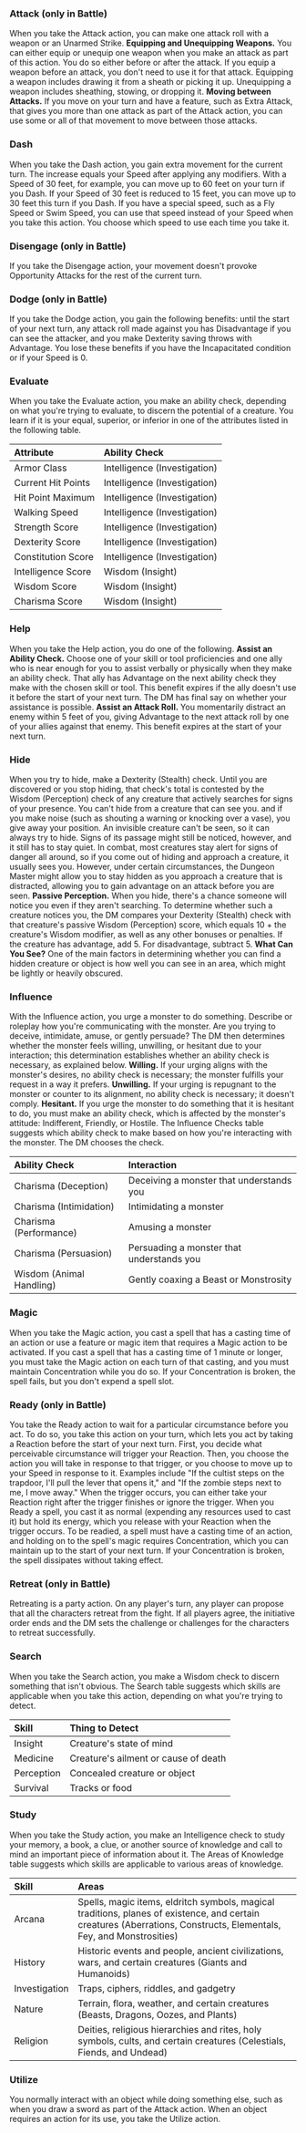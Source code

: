 ### Attack (only in Battle)
When you take the Attack action, you can make one attack roll with a weapon or an Unarmed Strike.
**Equipping and Unequipping Weapons.** You can either equip or unequip one weapon when you make an attack as part of this action. You do so either before or after the attack. If you equip a weapon before an attack, you don't need to use it for that attack. Equipping a weapon includes drawing it from a sheath or picking it up. Unequipping a weapon includes sheathing, stowing, or dropping it.
**Moving between Attacks.** If you move on your turn and have a feature, such as Extra Attack, that gives you more than one attack as part of the Attack action, you can use some or all of that movement to move between those attacks.

### Dash
When you take the Dash action, you gain extra movement for the current turn. The increase equals your Speed after applying any modifiers. With a Speed of 30 feet, for example, you can move up to 60 feet on your turn if you Dash. If your Speed of 30 feet is reduced to 15 feet, you can move up to 30 feet this turn if you Dash.
If you have a special speed, such as a Fly Speed or Swim Speed, you can use that speed instead of your Speed when you take this action. You choose which speed to use each time you take it.

### Disengage (only in Battle)
If you take the Disengage action, your movement doesn't provoke Opportunity Attacks for the rest of the current turn.

### Dodge (only in Battle)
If you take the Dodge action, you gain the following benefits: until the start of your next turn, any attack roll made against you has Disadvantage if you can see the attacker, and you make Dexterity saving throws with Advantage.
You lose these benefits if you have the Incapacitated condition or if your Speed is 0.

### Evaluate
When you take the Evaluate action, you make an ability check, depending on what you're trying to evaluate, to discern the potential of a creature. You learn if it is your equal, superior, or inferior in one of the attributes listed in the following table.

| Attribute          | Ability Check                |
| :----------------- | :--------------------------- |
| Armor Class        | Intelligence (Investigation) |
| Current Hit Points | Intelligence (Investigation) |
| Hit Point Maximum  | Intelligence (Investigation) |
| Walking Speed      | Intelligence (Investigation) |
| Strength Score     | Intelligence (Investigation) |
| Dexterity Score    | Intelligence (Investigation) |
| Constitution Score | Intelligence (Investigation) |
| Intelligence Score | Wisdom (Insight)             |
| Wisdom Score       | Wisdom (Insight)             |
| Charisma Score     | Wisdom (Insight)             |

### Help
When you take the Help action, you do one of the following.
**Assist an Ability Check.** Choose one of your skill or tool proficiencies and one ally who is near enough for you to assist verbally or physically when they make an ability check. That ally has Advantage on the next ability check they make with the chosen skill or tool. This benefit expires if the ally doesn't use it before the start of your next turn. The DM has final say on whether your assistance is possible.
**Assist an Attack Roll.** You momentarily distract an enemy within 5 feet of you, giving Advantage to the next attack roll by one of your allies against that enemy. This benefit expires at the start of your next turn.

### Hide
When you try to hide, make a Dexterity (Stealth) check. Until you are discovered or you stop hiding, that check's total is contested by the Wisdom (Perception) check of any creature that actively searches for signs of your presence.
You can't hide from a creature that can see you. and if you make noise (such as shouting a warning or knocking over a vase), you give away your position. An invisible creature can't be seen, so it can always try to hide. Signs of its passage might still be noticed, however, and it still has to stay quiet.
In combat, most creatures stay alert for signs of danger all around, so if you come out of hiding and approach a creature, it usually sees you. However, under certain circumstances, the Dungeon Master might allow you to stay hidden as you approach a creature that is distracted, allowing you to gain advantage on an attack before you are seen.
**Passive Perception.** When you hide, there's a chance someone will notice you even if they aren't searching. To determine whether such a creature notices you, the DM compares your Dexterity (Stealth) check with that creature's passive Wisdom (Perception) score, which equals 10 + the creature's Wisdom modifier, as well as any other bonuses or penalties. If the creature has advantage, add 5. For disadvantage, subtract 5.
**What Can You See?** One of the main factors in determining whether you can find a hidden creature or object is how well you can see in an area, which might be lightly or heavily obscured.

### Influence
With the Influence action, you urge a monster to do something. Describe or roleplay how you're communicating with the monster. Are you trying to deceive, intimidate, amuse, or gently persuade? The DM then determines whether the monster feels willing, unwilling, or hesitant due to your interaction; this determination establishes whether an ability check is necessary, as explained below.
**Willing.** If your urging aligns with the monster's desires, no ability check is necessary; the monster fulfills your request in a way it prefers.
**Unwilling.** If your urging is repugnant to the monster or counter to its alignment, no ability check is necessary; it doesn't comply.
**Hesitant.** If you urge the monster to do something that it is hesitant to do, you must make an ability check, which is affected by the monster's attitude: Indifferent, Friendly, or Hostile. The Influence Checks table suggests which ability check to make based on how you're interacting with the monster. The DM chooses the check.

| Ability Check            | Interaction                               |
| :----------------------- | :---------------------------------------- |
| Charisma (Deception)     | Deceiving a monster that understands you  |
| Charisma (Intimidation)  | Intimidating a monster                    |
| Charisma (Performance)   | Amusing a monster                         |
| Charisma (Persuasion)    | Persuading a monster that understands you |
| Wisdom (Animal Handling) | Gently coaxing a Beast or Monstrosity     |

### Magic
When you take the Magic action, you cast a spell that has a casting time of an action or use a feature or magic item that requires a Magic action to be activated.
If you cast a spell that has a casting time of 1 minute or longer, you must take the Magic action on each turn of that casting, and you must maintain Concentration while you do so. If your Concentration is broken, the spell fails, but you don't expend a spell slot.

### Ready (only in Battle)
You take the Ready action to wait for a particular circumstance before you act. To do so, you take this action on your turn, which lets you act by taking a Reaction before the start of your next turn.
First, you decide what perceivable circumstance will trigger your Reaction. Then, you choose the action you will take in response to that trigger, or you choose to move up to your Speed in response to it. Examples include "If the cultist steps on the trapdoor, I'll pull the lever that opens it," and "If the zombie steps next to me, I move away."
When the trigger occurs, you can either take your Reaction right after the trigger finishes or ignore the trigger.
When you Ready a spell, you cast it as normal (expending any resources used to cast it) but hold its energy, which you release with your Reaction when the trigger occurs. To be readied, a spell must have a casting time of an action, and holding on to the spell's magic requires Concentration, which you can maintain up to the start of your next turn. If your Concentration is broken, the spell dissipates without taking effect.

### Retreat (only in Battle)
Retreating is a party action. On any player's turn, any player can propose that all the characters retreat from the fight. If all players agree, the initiative order ends and the DM sets the challenge or challenges for the characters to retreat successfully.

### Search
When you take the Search action, you make a Wisdom check to discern something that isn't obvious. The Search table suggests which skills are applicable when you take this action, depending on what you're trying to detect.

| Skill      | Thing to Detect                      |
| :--------- | :----------------------------------- |
| Insight    | Creature's state of mind             |
| Medicine   | Creature's ailment or cause of death |
| Perception | Concealed creature or object         |
| Survival   | Tracks or food                       |

### Study
When you take the Study action, you make an Intelligence check to study your memory, a book, a clue, or another source of knowledge and call to mind an important piece of information about it. The Areas of Knowledge table suggests which skills are applicable to various areas of knowledge.

| Skill         | Areas                                                                                                                                                               |
| :------------ | :------------------------------------------------------------------------------------------------------------------------------------------------------------------ |
| Arcana        | Spells, magic items, eldritch symbols, magical traditions, planes of existence, and certain creatures (Aberrations, Constructs, Elementals, Fey, and Monstrosities) |
| History       | Historic events and people, ancient civilizations, wars, and certain creatures (Giants and Humanoids)                                                               |
| Investigation | Traps, ciphers, riddles, and gadgetry                                                                                                                               |
| Nature        | Terrain, flora, weather, and certain creatures (Beasts, Dragons, Oozes, and Plants)                                                                                 |
| Religion      | Deities, religious hierarchies and rites, holy symbols, cults, and certain creatures (Celestials, Fiends, and Undead)                                               |

### Utilize
You normally interact with an object while doing something else, such as when you draw a sword as part of the Attack action. When an object requires an action for its use, you take the Utilize action.
